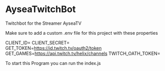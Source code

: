 # AyseaTwitchBot
Twitchbot for the Streamer AyseaTV


Make sure to add a custom .env file for this project with these properties

CLIENT_ID=
CLIENT_SECRET=
GET_TOKEN=https://id.twitch.tv/oauth2/token
GET_GAMES=https://api.twitch.tv/helix/channels
TWITCH_OATH_TOKEN=

To start this Program you can run the index.js 

